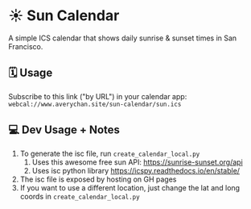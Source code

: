# ☀️ Sun Calendar

A simple ICS calendar that shows daily sunrise & sunset times in San Francisco.  

## 🗓️ Usage

Subscribe to this link ("by URL") in your calendar app: `webcal://www.averychan.site/sun-calendar/sun.ics`

## 💻 Dev Usage + Notes

1. To generate the isc file, run `create_calendar_local.py`
    1. Uses this awesome free sun API: https://sunrise-sunset.org/api
    2. Uses isc python library https://icspy.readthedocs.io/en/stable/
2. The isc file is exposed by hosting on GH pages
3. If you want to use a different location, just change the lat and long coords in `create_calendar_local.py`

